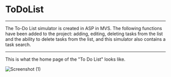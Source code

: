 # ToDoList

----
The To-Do List simulator is created in ASP in MVS. The following functions have been added to the project: adding, editing, deleting tasks from the list and the ability to delete tasks from the list, and this simulator also contains a task search.

---
This is what the home page of the "To Do List" looks like.

![Screenshot (1)](https://github.com/RuslanPidhainyi/ToDoList/assets/136593314/bc7e957f-8355-436e-8d36-c593f36ccacf)



